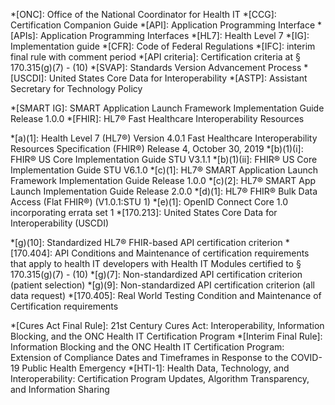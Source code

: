 *[ONC]: Office of the National Coordinator for Health IT
*[CCG]: Certification Companion Guide
*[API]: Application Programming Interface
*[APIs]: Application Programming Interfaces
*[HL7]: Health Level 7
*[IG]: Implementation guide
*[CFR]: Code of Federal Regulations
*[IFC]: interim final rule with comment period
*[API criteria]: Certification criteria at § 170.315(g)(7) - (10)
*[SVAP]: Standards Version Advancement Process
*[USCDI]: United States Core Data for Interoperability
*[ASTP]: Assistant Secretary for Technology Policy


<!-- Standards Referenced -->
*[SMART IG]: SMART Application Launch Framework Implementation Guide Release 1.0.0
*[FHIR]: HL7® Fast Healthcare Interoperability Resources

*[a)(1]: Health Level 7 (HL7®) Version 4.0.1 Fast Healthcare Interoperability Resources Specification (FHIR®) Release 4, October 30, 2019
*[b)(1)(i]: FHIR® US Core Implementation Guide STU V3.1.1
*[b)(1)(ii]: FHIR® US Core Implementation Guide STU V6.1.0
*[c)(1]: HL7® SMART Application Launch Framework Implementation Guide Release 1.0.0
*[c)(2]: HL7® SMART App Launch Implementation Guide Release 2.0.0
*[d)(1]: HL7® FHIR® Bulk Data Access (Flat FHIR®) (V1.0.1:STU 1)
*[e)(1]: OpenID Connect Core 1.0 incorporating errata set 1
*[170.213]: United States Core Data for Interoperability (USCDI)

<!-- ONC Certification Criteria -->
*[g)(10]: Standardized HL7® FHIR-based API certification criterion
*[170.404]: API Conditions and Maintenance of certification requirements that apply to health IT developers with Health IT Modules certified to § 170.315(g)(7) - (10)
*[g)(7]: Non-standardized API certification criterion (patient selection)
*[g)(9]: Non-standardized API certification criterion (all data request)
*[170.405]: Real World Testing Condition and Maintenance of Certification requirements

<!-- ONC Rules -->
*[Cures Act Final Rule]: 21st Century Cures Act: Interoperability, Information Blocking, and the ONC Health IT Certification Program
*[Interim Final Rule]: Information Blocking and the ONC Health IT Certification Program: Extension of Compliance Dates and Timeframes in Response to the COVID-19 Public Health Emergency
*[HTI-1]: Health Data, Technology, and Interoperability: Certification Program Updates, Algorithm Transparency, and Information Sharing